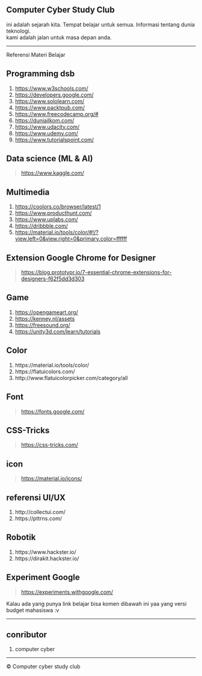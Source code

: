 ## Computer Cyber Study Club

ini adalah sejarah kita. Tempat belajar untuk semua. Informasi tentang dunia teknologi.<br>
kami adalah jalan untuk masa depan anda.

---
Referensi Materi Belajar

## Programming dsb
<ol>
  <li><a href="https://www.w3schools.com/">https://www.w3schools.com/</a></li>
  <li><a href="https://developers.google.com/">https://developers.google.com/</a></li>
  <li><a href="https://www.sololearn.com/">https://www.sololearn.com/</a></li>
  <li><a href="https://www.packtpub.com/">https://www.packtpub.com/</a></li>
  <li><a href="https://www.freecodecamp.org/#">https://www.freecodecamp.org/#</a></li>
  <li><a href="https://duniailkom.com/">https://duniailkom.com/</a></li>
  <li><a href="https://www.udacity.com/">https://www.udacity.com/</a></li>
  <li><a href="https://www.udemy.com/">https://www.udemy.com/</a></li>
  <li><a href="https://www.tutorialspoint.com/">https://www.tutorialspoint.com/</a></li>
</ol>

## Data science (ML & AI)
> <a href="https://www.kaggle.com/">https://www.kaggle.com/</a>

## Multimedia
<ol>
  <li><a href="https://coolors.co/browser/latest/1">https://coolors.co/browser/latest/1</a></li>
  <li><a href="https://www.producthunt.com/">https://www.producthunt.com/</a></li>
  <li><a href="https://www.uplabs.com/">https://www.uplabs.com/</a></li>
  <li><a href="https://dribbble.com/">https://dribbble.com/</a></li>
  <li><a href="https://material.io/tools/color/#!/?view.left=0&view.right=0&primary.color=ffffff">https://material.io/tools/color/#!/?view.left=0&view.right=0&primary.color=ffffff</a></li>
</ol>

## Extension Google Chrome for Designer
> <a href="https://blog.prototypr.io/7-essential-chrome-extensions-for-designers-f62f5dd3d303">https://blog.prototypr.io/7-essential-chrome-extensions-for-designers-f62f5dd3d303</a>

## Game
<ol>
  <li><a href="https://opengameart.org/">https://opengameart.org/</a></li>
  <li><a href="https://kenney.nl/assets">https://kenney.nl/assets</a></li>
  <li><a href="https://freesound.org/">https://freesound.org/</a></li>
  <li><a href="https://unity3d.com/learn/tutorials">https://unity3d.com/learn/tutorials</a></li>
</ol>
  
## Color
<ol>
  <li>https://material.io/tools/color/</li> 
  <li>https://flatuicolors.com/</li>
  <li>http://www.flatuicolorpicker.com/category/all</li>
</ol>

## Font
> https://fonts.google.com/

## CSS-Tricks
> https://css-tricks.com/

## icon
> https://material.io/icons/

## referensi UI/UX
<ol>
  <li>http://collectui.com/</li>
  <li>https://pttrns.com/</li>
</ol>

## Robotik
<ol>
  <li>https://www.hackster.io/</li>
  <li>https://dirakit.hackster.io/</li>
</ol>

## Experiment Google
> https://experiments.withgoogle.com/

Kalau ada yang punya link belajar bisa komen dibawah ini yaa yang versi budget mahasiswa :v

---
## conributor
<ol>
  <li>computer cyber</li>
</ol>

---
© Computer cyber study club

